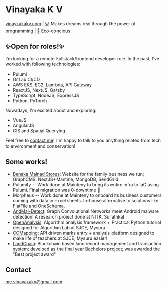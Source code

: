 # Vinayaka K V
[vinaykakakv.com](https://vinayakakv.com) | 💻 Makes dreams real through the power of programming | 🌱 Eco-concious

## ✨Open for roles!✨
I'm looking for a remote Fullstack/frontend developer role. In the past, I've worked with following technologies:
- Pulumi
- GitLab CI/CD
- AWS EKS, EC2, Lambda, API Gateway
- ReactJS, NextJS, Gatsby
- TypeScript, NodeJS, ExpressJS
- Python, PyTorch

Nowadays, I'm excited about and exploring:
- VueJS
- AngularJS
- GIS and Spatial Querying

Feel free to [contact me](mailto:me.vinayakakv@gmail.com)! I'm happy to talk to you anything related from tech to environment and conservation!

## Some works!
 - [Benaka Malnad Stores](https://benakastores.com): Website for the family business we run; GraphCMS, NextJS+Mantine, MongoDB, SendGrid.
 - Pulumify -- Work done at Mainteny to bring its entire infra to IaC using Pulumi. Final migration was 0-downtime 🎉
 - Morpheus -- Work done at Mainteny to onboard its business customers coming with data in excel sheets. In-house alternative to solutions like [FlatFile](https://flatfile.com/) and [OneSchema](https://www.oneschema.co/).
 - [AndMal-Detect](https://github.com/vinayakakv/android-malware-detection): Graph Convolutional Networks meet Android malware detection! A research project done at NITK, Surathkal
 - [OpenAnalysis](https://github.com/OpenWeavers/openanalysis): Algorithm analysis framework + Practical Python tutorial designed for Algorithm Lab at SJCE, Mysuru
 - [COMapping](https://github.com/OpenWeavers/COMapping): API driven marks entry + analysis platform designed to make life of teachers at SJCE, Mysuru easier!
 - [LandChain](https://github.com/vinayakakv/LandChain): Blockchain based land record management and transaction system; develped as the final year Bachelors project; was awarded the "Best project award"

## Contact
[me.vinayakakv@gmail.com](mailto:me.vinayakakv@gmail.com)

<!--
**vinayakakv/vinayakakv** is a ✨ _special_ ✨ repository because its `README.md` (this file) appears on your GitHub profile.

Here are some ideas to get you started:

- 🔭 I’m currently working on ...
- 🌱 I’m currently learning ...
- 👯 I’m looking to collaborate on ...
- 🤔 I’m looking for help with ...
- 💬 Ask me about ...
- 📫 How to reach me: ...
- 😄 Pronouns: ...
- ⚡ Fun fact: ...
-->
